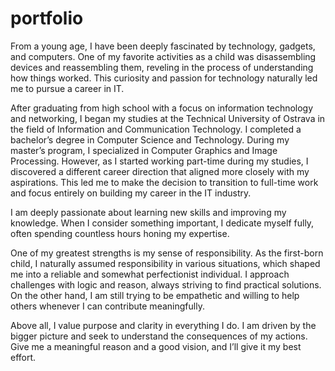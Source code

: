 # portfolio
From a young age, I have been deeply fascinated by technology, gadgets, and computers. One of my favorite activities as a child was disassembling devices and reassembling them, reveling in the process of understanding how things worked. This curiosity and passion for technology naturally led me to pursue a career in IT.

After graduating from high school with a focus on information technology and networking, I began my studies at the Technical University of Ostrava in the field of Information and Communication Technology. I completed a bachelor’s degree in Computer Science and Technology. During my master’s program, I specialized in Computer Graphics and Image Processing. However, as I started working part-time during my studies, I discovered a different career direction that aligned more closely with my aspirations. This led me to make the decision to transition to full-time work and focus entirely on building my career in the IT industry.

I am deeply passionate about learning new skills and improving my knowledge. When I consider something important, I dedicate myself fully, often spending countless hours honing my expertise.

One of my greatest strengths is my sense of responsibility. As the first-born child, I naturally assumed responsibility in various situations, which shaped me into a reliable and somewhat perfectionist individual. I approach challenges with logic and reason, always striving to find practical solutions. On the other hand, I am still trying to be empathetic and willing to help others whenever I can contribute meaningfully.

Above all, I value purpose and clarity in everything I do. I am driven by the bigger picture and seek to understand the consequences of my actions. Give me a meaningful reason and a good vision, and I’ll give it my best effort.
